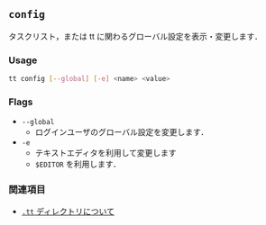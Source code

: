 ## `config`

タスクリスト，または tt に関わるグローバル設定を表示・変更します．

### Usage

```sh
tt config [--global] [-e] <name> <value>
```

### Flags

- `--global`
    - ログインユーザのグローバル設定を変更します．
- `-e`
    - テキストエディタを利用して変更します
    - `$EDITOR` を利用します．

### 関連項目

- [`.tt` ディレクトリについて](../structs/tt.md)
